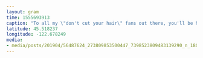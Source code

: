 ```yaml
---
layout: gram
time: 1555693913
caption: "To all my \"don't cut your hair\" fans out there, you'll be happy to know that my hair was too big for my new license photo. I couldn't have done this without you. ❤️"
latitude: 45.518237
longitude: -122.678249
media:
- media/posts/201904/56487624_273809853500447_7398523809483139290_n_18031430212184757.jpg
---
```

